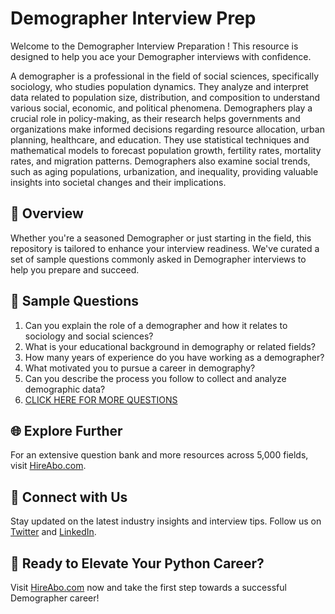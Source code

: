 # Demographer Interview Prep

Welcome to the Demographer Interview Preparation ! This resource is designed to help you ace your Demographer interviews with confidence.

A demographer is a professional in the field of social sciences, specifically sociology, who studies population dynamics. They analyze and interpret data related to population size, distribution, and composition to understand various social, economic, and political phenomena. Demographers play a crucial role in policy-making, as their research helps governments and organizations make informed decisions regarding resource allocation, urban planning, healthcare, and education. They use statistical techniques and mathematical models to forecast population growth, fertility rates, mortality rates, and migration patterns. Demographers also examine social trends, such as aging populations, urbanization, and inequality, providing valuable insights into societal changes and their implications.

## 🚀 Overview

Whether you're a seasoned Demographer or just starting in the field, this repository is tailored to enhance your interview readiness. We've curated a set of sample questions commonly asked in Demographer interviews to help you prepare and succeed.

## 📝 Sample Questions

1. Can you explain the role of a demographer and how it relates to sociology and social sciences?
2. What is your educational background in demography or related fields?
3. How many years of experience do you have working as a demographer?
4. What motivated you to pursue a career in demography?
5. Can you describe the process you follow to collect and analyze demographic data?
6. [CLICK HERE FOR MORE QUESTIONS](https://hireabo.com/job/7_1_4/Demographer)

## 🌐 Explore Further

For an extensive question bank and more resources across 5,000 fields, visit [HireAbo.com](https://www.hireabo.com).

## 📱 Connect with Us

Stay updated on the latest industry insights and interview tips. Follow us on [Twitter](https://twitter.com/hireabo) and [LinkedIn](https://www.linkedin.com/in/hire-abo-3609972a8/).

## 🚀 Ready to Elevate Your Python Career?

Visit [HireAbo.com](https://www.hireabo.com) now and take the first step towards a successful Demographer career!